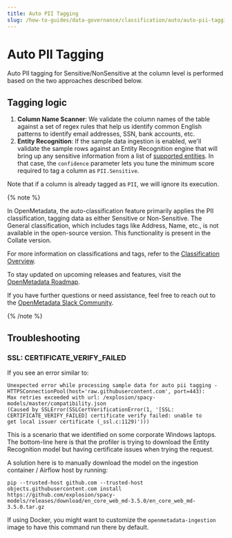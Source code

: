```yaml
---
title: Auto PII Tagging
slug: /how-to-guides/data-governance/classification/auto/auto-pii-tagging
---
```


# Auto PII Tagging

Auto PII tagging for Sensitive/NonSensitive at the column level is performed based on the two approaches described below.

## Tagging logic

1. **Column Name Scanner**: We validate the column names of the table against a set of regex rules that help us identify
    common English patterns to identify email addresses, SSN, bank accounts, etc.
2. **Entity Recognition**: If the sample data ingestion is enabled, we'll validate the sample rows against an Entity
    Recognition engine that will bring up any sensitive information from a list of [supported entities](https://microsoft.github.io/presidio/supported_entities/).
    In that case, the `confidence` parameter lets you tune the minimum score required to tag a column as `PII.Sensitive`.

Note that if a column is already tagged as `PII`, we will ignore its execution.

{% note %}

In OpenMetadata, the auto-classification feature primarily applies the PII classification, tagging data as either Sensitive or Non-Sensitive. The General classification, which includes tags like Address, Name, etc., is not available in the open-source version. This functionality is present in the Collate version.

For more information on classifications and tags, refer to the [Classification Overview](/how-to-guides/data-governance/classification/overview).

To stay updated on upcoming releases and features, visit the [OpenMetadata Roadmap](/roadmap).​

If you have further questions or need assistance, feel free to reach out to the [OpenMetadata Slack Community](https://slack.open-metadata.org/).

{% /note %}

## Troubleshooting

### SSL: CERTIFICATE_VERIFY_FAILED

If you see an error similar to:

```
Unexpected error while processing sample data for auto pii tagging - HTTPSConnectionPool(host='raw.githubusercontent.com', port=443):
Max retries exceeded with url: /explosion/spacy-models/master/compatibility.json 
(Caused by SSLError(SSLCertVerificationError(1, '[SSL: CERTIFICATE_VERIFY_FAILED] certificate verify failed: unable to 
get local issuer certificate (_ssl.c:1129)')))
```

This is a scenario that we identified on some corporate Windows laptops. The bottom-line here is that the profiler
is trying to download the Entity Recognition model but having certificate issues when trying the request.

A solution here is to manually download the model on the ingestion container / Airflow host by running:

```
pip --trusted-host github.com --trusted-host objects.githubusercontent.com install https://github.com/explosion/spacy-models/releases/download/en_core_web_md-3.5.0/en_core_web_md-3.5.0.tar.gz
```

If using Docker, you might want to customize the `openmetadata-ingestion` image to have this command run there by default.
